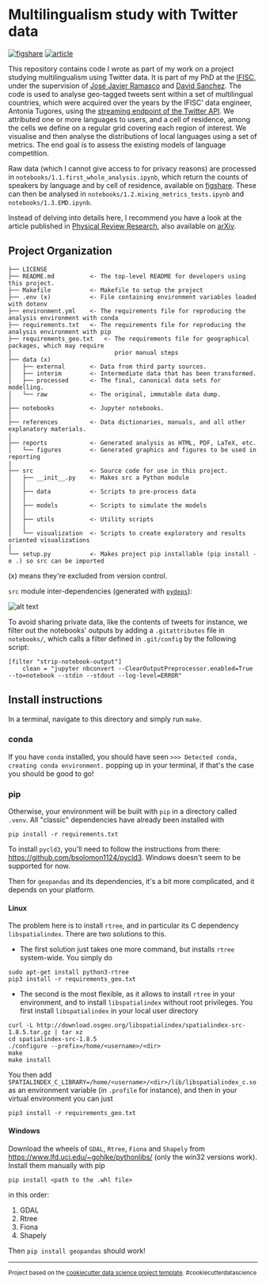 # Multilingualism study with Twitter data

[![figshare](https://img.shields.io/badge/doi-10.6084%2Fm9.figshare.20627238.v1-blue.svg?style=flat-square)](https://doi.org/10.6084/m9.figshare.20627238)
[![article](https://img.shields.io/static/v1?label=article&message=10.1103%2FPhysRevResearch.3.043146&color=success&style=flat-square)](https://doi.org/10.1103/PhysRevResearch.3.043146)

This repository contains code I wrote as part of my work on a project studying
multilingualism using Twitter data. It is part of my PhD at the
[IFISC](https://ifisc.uib-csic.es/en/), under the supervision of 
[José Javier Ramasco](https://ifisc.uib-csic.es/users/jramasco/) and 
[David Sanchez](https://ifisc.uib-csic.es//users/dsanchez/). The code is used 
to analyse geo-tagged tweets sent within a set of multilingual countries, which
were acquired over the years by the IFISC' data engineer, Antonia Tugores, using
the [streaming endpoint of the Twitter API](https://developer.twitter.com/en/docs/tweets/sample-realtime/overview/get_statuses_sample).
We attributed one or more languages to users, and a cell of residence, among the
cells we define on a regular grid covering each region of interest. We visualise
and then analyse the distributions of local languages using a set of metrics.
The end goal is to assess the existing models of language competition.

Raw data (which I cannot give access to for privacy reasons) are processed in
`notebooks/1.1.first_whole_analysis.ipynb`, which return the counts of speakers
by language and by cell of residence, available on
[figshare](https://figshare.com/articles/dataset/Spatial_distributions_of_languages_extracted_from_Twitter/14339321).
These can then be analysed in `notebooks/1.2.mixing_metrics_tests.ipynb` and
`notebooks/1.3.EMD.ipynb`.

Instead of delving into details here, I recommend you have a look at the article
published in [Physical Review
Research](https://journals.aps.org/prresearch/abstract/10.1103/PhysRevResearch.3.043146),
also available on [arXiv](https://arxiv.org/abs/2105.02570).


## Project Organization
```
├── LICENSE
├── README.md          <- The top-level README for developers using this project.
├── Makefile           <- Makefile to setup the project
├── .env (x)           <- File containing environment variables loaded with dotenv
├── environment.yml    <- The requirements file for reproducing the analysis environment with conda
├── requirements.txt   <- The requirements file for reproducing the analysis environment with pip
├── requirements_geo.txt   <- The requirements file for geographical packages, which may require
|                             prior manual steps
├── data (x)
│   ├── external       <- Data from third party sources.
│   ├── interim        <- Intermediate data that has been transformed.
│   ├── processed      <- The final, canonical data sets for modelling.
│   └── raw            <- The original, immutable data dump.
│
├── notebooks          <- Jupyter notebooks.
│
├── references         <- Data dictionaries, manuals, and all other explanatory materials.
│
├── reports            <- Generated analysis as HTML, PDF, LaTeX, etc.
│   └── figures        <- Generated graphics and figures to be used in reporting
|
├── src                <- Source code for use in this project.
│   ├── __init__.py    <- Makes src a Python module
│   │
│   ├── data           <- Scripts to pre-process data
│   │
│   ├── models         <- Scripts to simulate the models
│   │
│   ├── utils          <- Utility scripts
│   │
│   └── visualization  <- Scripts to create exploratory and results oriented visualizations
|
└── setup.py           <- Makes project pip installable (pip install -e .) so src can be imported
```

(x) means they're excluded from version control.

`src` module inter-dependencies (generated with [`pydeps`](https://github.com/thebjorn/pydeps)):

![alt text](../master/references/src_deps.svg?raw=true&sanitize=true)


To avoid sharing private data, like the contents of tweets for instance, we
filter out the notebooks' outputs by adding a `.gitattributes` file in
`notebooks/`, which calls a filter defined in `.git/config` by the following
script:

```
[filter "strip-notebook-output"]
    clean = "jupyter nbconvert --ClearOutputPreprocessor.enabled=True --to=notebook --stdin --stdout --log-level=ERROR"
```

## Install instructions
In a terminal, navigate to this directory and simply run `make`.

### conda
If you have `conda` installed, you should have seen 
`>>> Detected conda, creating conda environment.` popping up in your terminal,
if that's the case you should be good to go!

### pip
Otherwise, your environment will be built with `pip` in a directory called
`.venv`. 
All "classic" dependencies  have already been installed with

```
pip install -r requirements.txt
```

To install `pycld3`, you'll need to follow the instructions from there:
https://github.com/bsolomon1124/pycld3. Windows doesn't seem to be supported
for now.

Then for `geopandas` and its dependencies, it's a bit more complicated, and it depends on your platform.

#### Linux
The problem here is to install `rtree`, and in particular its C dependency
`libspatialindex`. There are two solutions to this.

- The first solution just takes one more command, but installs `rtree`
  system-wide. You simply do

```
sudo apt-get install python3-rtree
pip3 install -r requirements_geo.txt
```


- The second is the most flexible, as it allows to install `rtree` in your
  environment, and  to install `libspatialindex` without root privileges.
  You first install `libspatialindex` in your local user directory

```
curl -L http://download.osgeo.org/libspatialindex/spatialindex-src-1.8.5.tar.gz | tar xz
cd spatialindex-src-1.8.5
./configure --prefix=/home/<username>/<dir>
make
make install
```

You then add
`SPATIALINDEX_C_LIBRARY=/home/<username>/<dir>/lib/libspatialindex_c.so` as an
environment variable (in `.profile` for instance), and then in your virtual
environment you can just

```
pip3 install -r requirements_geo.txt
```


####  Windows
Download the wheels of `GDAL`, `Rtree`, `Fiona` and `Shapely` from
https://www.lfd.uci.edu/~gohlke/pythonlibs/ (only the win32 versions work).
Install them manually with pip

```
pip install <path to the .whl file>
```

in this order:
1. GDAL
2. Rtree
3. Fiona
4. Shapely

Then `pip install geopandas` should work!




--------

<p><small>Project based on the <a target="_blank" href="https://drivendata.github.io/cookiecutter-data-science/">cookiecutter data science project template</a>. #cookiecutterdatascience</small></p>
